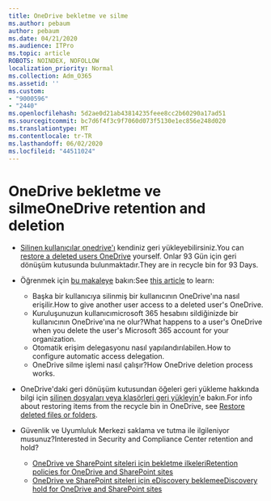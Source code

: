 ```yaml
---
title: OneDrive bekletme ve silme
ms.author: pebaum
author: pebaum
ms.date: 04/21/2020
ms.audience: ITPro
ms.topic: article
ROBOTS: NOINDEX, NOFOLLOW
localization_priority: Normal
ms.collection: Adm_O365
ms.assetid: ''
ms.custom:
- "9000596"
- "2440"
ms.openlocfilehash: 5d2ae0d21ab43814235feee8cc2b60290a17ad51
ms.sourcegitcommit: bc7d6f4f3c9f7060d073f5130e1ec856e248d020
ms.translationtype: MT
ms.contentlocale: tr-TR
ms.lasthandoff: 06/02/2020
ms.locfileid: "44511024"
---
```

# <a name="onedrive-retention-and-deletion"></a><span data-ttu-id="95cc7-102">OneDrive bekletme ve silme</span><span class="sxs-lookup"><span data-stu-id="95cc7-102">OneDrive retention and deletion</span></span>

- <span data-ttu-id="95cc7-103">[Silinen kullanıcılar onedrive'ı](https://docs.microsoft.com/onedrive/restore-deleted-onedrive) kendiniz geri yükleyebilirsiniz.</span><span class="sxs-lookup"><span data-stu-id="95cc7-103">You can [restore a deleted users OneDrive](https://docs.microsoft.com/onedrive/restore-deleted-onedrive) yourself.</span></span> <span data-ttu-id="95cc7-104">Onlar 93 Gün için geri dönüşüm kutusunda bulunmaktadır.</span><span class="sxs-lookup"><span data-stu-id="95cc7-104">They are in recycle bin for 93 Days.</span></span>

- <span data-ttu-id="95cc7-105">Öğrenmek için [bu makaleye](https://docs.microsoft.com/onedrive/retention-and-deletion) bakın:</span><span class="sxs-lookup"><span data-stu-id="95cc7-105">See [this article](https://docs.microsoft.com/onedrive/retention-and-deletion) to learn:</span></span>
    - <span data-ttu-id="95cc7-106">Başka bir kullanıcıya silinmiş bir kullanıcının OneDrive'ına nasıl erişilir.</span><span class="sxs-lookup"><span data-stu-id="95cc7-106">How to give another user access to a deleted user's OneDrive.</span></span>
    - <span data-ttu-id="95cc7-107">Kuruluşunuzun kullanıcımicrosoft 365 hesabını sildiğinizde bir kullanıcının OneDrive'ına ne olur?</span><span class="sxs-lookup"><span data-stu-id="95cc7-107">What happens to a user's OneDrive when you delete the user's Microsoft 365 account for your organization.</span></span>
    - <span data-ttu-id="95cc7-108">Otomatik erişim delegasyonu nasıl yapılandırılabilen.</span><span class="sxs-lookup"><span data-stu-id="95cc7-108">How to configure automatic access delegation.</span></span>
    - <span data-ttu-id="95cc7-109">OneDrive silme işlemi nasıl çalışır?</span><span class="sxs-lookup"><span data-stu-id="95cc7-109">How OneDrive deletion process works.</span></span>

- <span data-ttu-id="95cc7-110">OneDrive'daki geri dönüşüm kutusundan öğeleri geri yükleme hakkında bilgi için [silinen dosyaları veya klasörleri geri yükleyin'](https://support.office.com/article/949ada80-0026-4db3-a953-c99083e6a84f)e bakın.</span><span class="sxs-lookup"><span data-stu-id="95cc7-110">For info about restoring items from the recycle bin in OneDrive, see [Restore deleted files or folders](https://support.office.com/article/949ada80-0026-4db3-a953-c99083e6a84f).</span></span>

- <span data-ttu-id="95cc7-111">Güvenlik ve Uyumluluk Merkezi saklama ve tutma ile ilgileniyor musunuz?</span><span class="sxs-lookup"><span data-stu-id="95cc7-111">Interested in Security and Compliance Center retention and hold?</span></span>
    - [<span data-ttu-id="95cc7-112">OneDrive ve SharePoint siteleri için bekletme ilkeleri</span><span class="sxs-lookup"><span data-stu-id="95cc7-112">Retention policies for OneDrive and SharePoint sites</span></span>](https://docs.microsoft.com/microsoft-365/compliance/retention-policies)
    - [<span data-ttu-id="95cc7-113">OneDrive ve SharePoint siteleri için eDiscovery bekleme</span><span class="sxs-lookup"><span data-stu-id="95cc7-113">eDiscovery hold for OneDrive and SharePoint sites</span></span>](https://docs.microsoft.com/office365/securitycompliance/ediscovery-cases#step-4-place-content-locations-on-hold)
